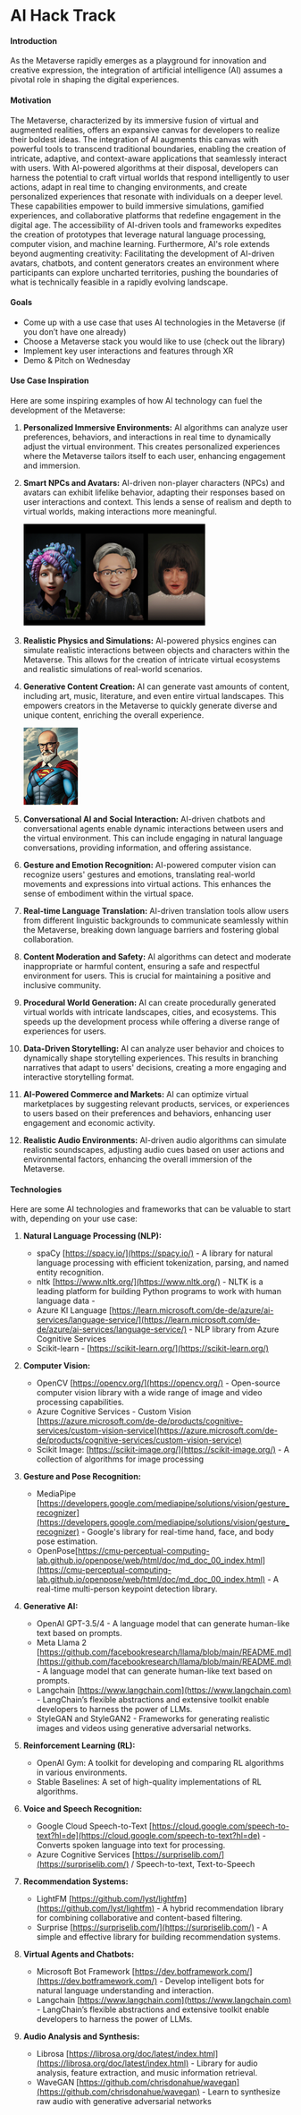 # AI Hack Track

#### Introduction

As the Metaverse rapidly emerges as a playground for innovation and creative expression, the integration of artificial intelligence (AI) assumes a pivotal role in shaping the digital experiences.

#### Motivation

The Metaverse, characterized by its immersive fusion of virtual and augmented realities, offers an expansive canvas for developers to realize their boldest ideas. 
The integration of AI augments this canvas with powerful tools to transcend traditional boundaries, enabling the creation of intricate, adaptive, and context-aware applications that seamlessly interact with users. 
With AI-powered algorithms at their disposal, developers can harness the potential to craft virtual worlds that respond intelligently to user actions, adapt in real time to changing environments, and create personalized experiences that resonate with individuals on a deeper level. These capabilities empower to build immersive simulations, gamified experiences, and collaborative platforms that redefine engagement in the digital age. The accessibility of AI-driven tools and frameworks expedites the creation of prototypes that leverage natural language processing, computer vision, and machine learning. Furthermore, AI's role extends beyond augmenting creativity: Facilitating the development of AI-driven avatars, chatbots, and content generators creates an environment where participants can explore uncharted territories, pushing the boundaries of what is technically feasible in a rapidly evolving landscape.

#### Goals

- Come up with a use case that uses AI technologies in the Metaverse (if you don’t have one already)
- Choose a Metaverse stack you would like to use (check out the library)
- Implement key user interactions and features through XR
- Demo & Pitch on Wednesday

#### Use Case Inspiration

Here are some inspiring examples of how AI technology can fuel the development of the Metaverse:

1. **Personalized Immersive Environments:** AI algorithms can analyze user preferences, behaviors, and interactions in real time to dynamically adjust the virtual environment. This creates personalized experiences where the Metaverse tailors itself to each user, enhancing engagement and immersion.

2. **Smart NPCs and Avatars:** AI-driven non-player characters (NPCs) and avatars can exhibit lifelike behavior, adapting their responses based on user interactions and context. This lends a sense of realism and depth to virtual worlds, making interactions more meaningful.
   
   ![Alt text](image.png)

3. **Realistic Physics and Simulations:** AI-powered physics engines can simulate realistic interactions between objects and characters within the Metaverse. This allows for the creation of intricate virtual ecosystems and realistic simulations of real-world scenarios.
   
4. **Generative Content Creation:** AI can generate vast amounts of content, including art, music, literature, and even entire virtual landscapes. This empowers creators in the Metaverse to quickly generate diverse and unique content, enriching the overall experience.
   
   ![Alt text](image-1.png)

5. **Conversational AI and Social Interaction:** AI-driven chatbots and conversational agents enable dynamic interactions between users and the virtual environment. This can include engaging in natural language conversations, providing information, and offering assistance.

6. **Gesture and Emotion Recognition:** AI-powered computer vision can recognize users' gestures and emotions, translating real-world movements and expressions into virtual actions. This enhances the sense of embodiment within the virtual space.

7. **Real-time Language Translation:** AI-driven translation tools allow users from different linguistic backgrounds to communicate seamlessly within the Metaverse, breaking down language barriers and fostering global collaboration.

8. **Content Moderation and Safety:** AI algorithms can detect and moderate inappropriate or harmful content, ensuring a safe and respectful environment for users. This is crucial for maintaining a positive and inclusive community.

9.  **Procedural World Generation:** AI can create procedurally generated virtual worlds with intricate landscapes, cities, and ecosystems. This speeds up the development process while offering a diverse range of experiences for users.

10. **Data-Driven Storytelling:** AI can analyze user behavior and choices to dynamically shape storytelling experiences. This results in branching narratives that adapt to users' decisions, creating a more engaging and interactive storytelling format.

11. **AI-Powered Commerce and Markets:** AI can optimize virtual marketplaces by suggesting relevant products, services, or experiences to users based on their preferences and behaviors, enhancing user engagement and economic activity.

12. **Realistic Audio Environments:** AI-driven audio algorithms can simulate realistic soundscapes, adjusting audio cues based on user actions and environmental factors, enhancing the overall immersion of the Metaverse.

#### Technologies

Here are some AI technologies and frameworks that can be valuable to start with, depending on your use case:

1. **Natural Language Processing (NLP):**
   - spaCy [https://spacy.io/](https://spacy.io/) -  A library for natural language processing with efficient tokenization, parsing, and named entity recognition.
   - nltk [https://www.nltk.org/](https://www.nltk.org/) - NLTK is a leading platform for building Python programs to work with human language data - 
   - Azure KI Language [https://learn.microsoft.com/de-de/azure/ai-services/language-service/](https://learn.microsoft.com/de-de/azure/ai-services/language-service/) - NLP library from Azure Cognitive Services
   - Scikit-learn - [https://scikit-learn.org/](https://scikit-learn.org/)
  
2. **Computer Vision:**
   - OpenCV [https://opencv.org/](https://opencv.org/) - Open-source computer vision library with a wide range of image and video processing capabilities.
   - Azure Cognitive Services - Custom Vision [https://azure.microsoft.com/de-de/products/cognitive-services/custom-vision-service](https://azure.microsoft.com/de-de/products/cognitive-services/custom-vision-service)
   - Scikit Image: [https://scikit-image.org/](https://scikit-image.org/) - A collection of algorithms for image processing

3. **Gesture and Pose Recognition:**
   - MediaPipe [https://developers.google.com/mediapipe/solutions/vision/gesture_recognizer](https://developers.google.com/mediapipe/solutions/vision/gesture_recognizer) - Google's library for real-time hand, face, and body pose estimation.
   - OpenPose[https://cmu-perceptual-computing-lab.github.io/openpose/web/html/doc/md_doc_00_index.html](https://cmu-perceptual-computing-lab.github.io/openpose/web/html/doc/md_doc_00_index.html) - A real-time multi-person keypoint detection library.

1. **Generative AI:**
   - OpenAI GPT-3.5/4 - A language model that can generate human-like text based on prompts.
   - Meta Llama 2 [https://github.com/facebookresearch/llama/blob/main/README.md](https://github.com/facebookresearch/llama/blob/main/README.md) - A language model that can generate human-like text based on prompts.
   - Langchain [https://www.langchain.com](https://www.langchain.com) - LangChain’s flexible abstractions and extensive toolkit enable developers to harness the power of LLMs.
   - StyleGAN and StyleGAN2 - Frameworks for generating realistic images and videos using generative adversarial networks.

2. **Reinforcement Learning (RL):**
   - OpenAI Gym: A toolkit for developing and comparing RL algorithms in various environments.
   - Stable Baselines: A set of high-quality implementations of RL algorithms.

3. **Voice and Speech Recognition:**
   - Google Cloud Speech-to-Text [https://cloud.google.com/speech-to-text?hl=de](https://cloud.google.com/speech-to-text?hl=de) - Converts spoken language into text for processing.
   - Azure Cognitive Services [https://surpriselib.com/](https://surpriselib.com/)  / Speech-to-text, Text-to-Speech 

4. **Recommendation Systems:**
   - LightFM [https://github.com/lyst/lightfm](https://github.com/lyst/lightfm) - A hybrid recommendation library for combining collaborative and content-based filtering.
   - Surprise [https://surpriselib.com/](https://surpriselib.com/) - A simple and effective library for building recommendation systems.

5.  **Virtual Agents and Chatbots:**
    - Microsoft Bot Framework [https://dev.botframework.com/](https://dev.botframework.com/) - Develop intelligent bots for natural language understanding and interaction.
    - Langchain [https://www.langchain.com](https://www.langchain.com) - LangChain’s flexible abstractions and extensive toolkit enable developers to harness the power of LLMs.

6.  **Audio Analysis and Synthesis:**
    - Librosa [https://librosa.org/doc/latest/index.html](https://librosa.org/doc/latest/index.html) - Library for audio analysis, feature extraction, and music information retrieval.
    - WaveGAN [https://github.com/chrisdonahue/wavegan](https://github.com/chrisdonahue/wavegan) - Learn to synthesize raw audio with generative adversarial networks

